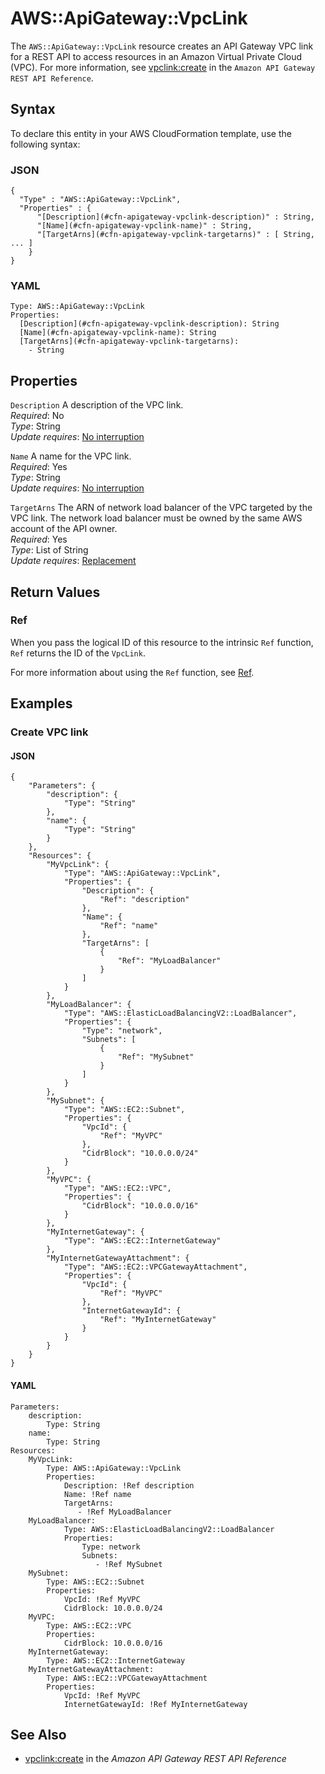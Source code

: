 # AWS::ApiGateway::VpcLink<a name="aws-resource-apigateway-vpclink"></a>

The `AWS::ApiGateway::VpcLink` resource creates an API Gateway VPC link for a REST API to access resources in an Amazon Virtual Private Cloud \(VPC\)\. For more information, see [vpclink:create](https://docs.aws.amazon.com/apigateway/api-reference/link-relation/vpclink-create/) in the `Amazon API Gateway REST API Reference`\.

## Syntax<a name="aws-resource-apigateway-vpclink-syntax"></a>

To declare this entity in your AWS CloudFormation template, use the following syntax:

### JSON<a name="aws-resource-apigateway-vpclink-syntax.json"></a>

```
{
  "Type" : "AWS::ApiGateway::VpcLink",
  "Properties" : {
      "[Description](#cfn-apigateway-vpclink-description)" : String,
      "[Name](#cfn-apigateway-vpclink-name)" : String,
      "[TargetArns](#cfn-apigateway-vpclink-targetarns)" : [ String, ... ]
    }
}
```

### YAML<a name="aws-resource-apigateway-vpclink-syntax.yaml"></a>

```
Type: AWS::ApiGateway::VpcLink
Properties: 
  [Description](#cfn-apigateway-vpclink-description): String
  [Name](#cfn-apigateway-vpclink-name): String
  [TargetArns](#cfn-apigateway-vpclink-targetarns): 
    - String
```

## Properties<a name="aws-resource-apigateway-vpclink-properties"></a>

`Description`  <a name="cfn-apigateway-vpclink-description"></a>
A description of the VPC link\.  
*Required*: No  
*Type*: String  
*Update requires*: [No interruption](https://docs.aws.amazon.com/AWSCloudFormation/latest/UserGuide/using-cfn-updating-stacks-update-behaviors.html#update-no-interrupt)

`Name`  <a name="cfn-apigateway-vpclink-name"></a>
A name for the VPC link\.  
*Required*: Yes  
*Type*: String  
*Update requires*: [No interruption](https://docs.aws.amazon.com/AWSCloudFormation/latest/UserGuide/using-cfn-updating-stacks-update-behaviors.html#update-no-interrupt)

`TargetArns`  <a name="cfn-apigateway-vpclink-targetarns"></a>
The ARN of network load balancer of the VPC targeted by the VPC link\. The network load balancer must be owned by the same AWS account of the API owner\.  
*Required*: Yes  
*Type*: List of String  
*Update requires*: [Replacement](https://docs.aws.amazon.com/AWSCloudFormation/latest/UserGuide/using-cfn-updating-stacks-update-behaviors.html#update-replacement)

## Return Values<a name="aws-resource-apigateway-vpclink-return-values"></a>

### Ref<a name="aws-resource-apigateway-vpclink-return-values-ref"></a>

When you pass the logical ID of this resource to the intrinsic `Ref` function, `Ref` returns the ID of the `VpcLink`\.

For more information about using the `Ref` function, see [Ref](https://docs.aws.amazon.com/AWSCloudFormation/latest/UserGuide/intrinsic-function-reference-ref.html)\.

## Examples<a name="aws-resource-apigateway-vpclink--examples"></a>

### Create VPC link<a name="aws-resource-apigateway-vpclink--examples--Create_VPC_link"></a>

#### JSON<a name="aws-resource-apigateway-vpclink--examples--Create_VPC_link--json"></a>

```
{
    "Parameters": {
        "description": {
            "Type": "String"
        },
        "name": {
            "Type": "String"
        }
    },
    "Resources": {
        "MyVpcLink": {
            "Type": "AWS::ApiGateway::VpcLink",
            "Properties": {
                "Description": {
                    "Ref": "description"
                },
                "Name": {
                    "Ref": "name"
                },
                "TargetArns": [
                    {
                        "Ref": "MyLoadBalancer"
                    }
                ]
            }
        },
        "MyLoadBalancer": {
            "Type": "AWS::ElasticLoadBalancingV2::LoadBalancer",
            "Properties": {
                "Type": "network",
                "Subnets": [
                    {
                        "Ref": "MySubnet"
                    }
                ]
            }
        },
        "MySubnet": {
            "Type": "AWS::EC2::Subnet",
            "Properties": {
                "VpcId": {
                    "Ref": "MyVPC"
                },
                "CidrBlock": "10.0.0.0/24"
            }
        },
        "MyVPC": {
            "Type": "AWS::EC2::VPC",
            "Properties": {
                "CidrBlock": "10.0.0.0/16"
            }
        },
        "MyInternetGateway": {
            "Type": "AWS::EC2::InternetGateway"
        },
        "MyInternetGatewayAttachment": {
            "Type": "AWS::EC2::VPCGatewayAttachment",
            "Properties": {
                "VpcId": {
                    "Ref": "MyVPC"
                },
                "InternetGatewayId": {
                    "Ref": "MyInternetGateway"
                }
            }
        }
    }
}
```

#### YAML<a name="aws-resource-apigateway-vpclink--examples--Create_VPC_link--yaml"></a>

```
Parameters:
    description:
        Type: String
    name:
        Type: String
Resources:
    MyVpcLink:
        Type: AWS::ApiGateway::VpcLink
        Properties:
            Description: !Ref description
            Name: !Ref name
            TargetArns:
               - !Ref MyLoadBalancer
    MyLoadBalancer:
            Type: AWS::ElasticLoadBalancingV2::LoadBalancer
            Properties:
                Type: network
                Subnets:
                   - !Ref MySubnet
    MySubnet:
        Type: AWS::EC2::Subnet
        Properties:
            VpcId: !Ref MyVPC
            CidrBlock: 10.0.0.0/24
    MyVPC:
        Type: AWS::EC2::VPC
        Properties:
            CidrBlock: 10.0.0.0/16
    MyInternetGateway:
        Type: AWS::EC2::InternetGateway
    MyInternetGatewayAttachment:
        Type: AWS::EC2::VPCGatewayAttachment
        Properties:
            VpcId: !Ref MyVPC
            InternetGatewayId: !Ref MyInternetGateway
```

## See Also<a name="aws-resource-apigateway-vpclink--seealso"></a>
+ [vpclink:create](https://docs.aws.amazon.com/apigateway/api-reference/link-relation/vpclink-create/) in the *Amazon API Gateway REST API Reference*